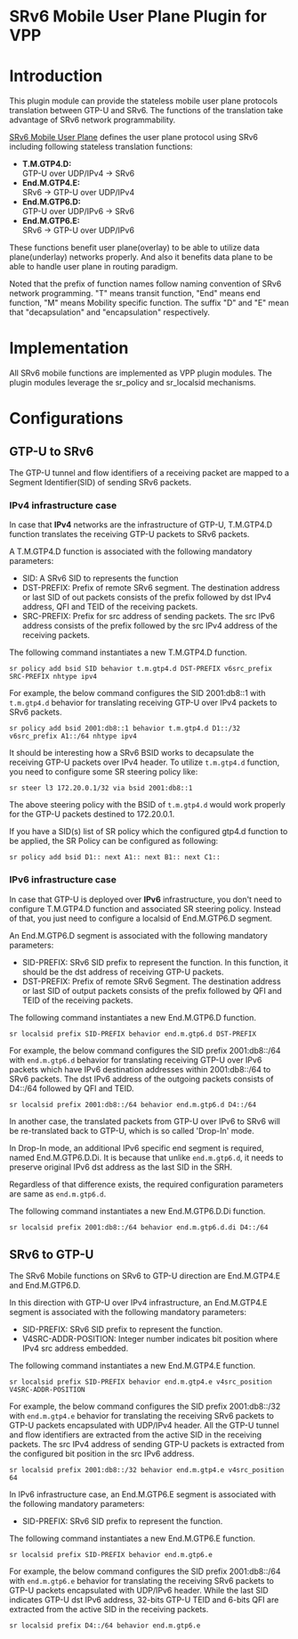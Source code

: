 SRv6 Mobile User Plane Plugin for VPP
========================

# Introduction

This plugin module can provide the stateless mobile user plane protocols translation between GTP-U and SRv6. The functions of the translation take advantage of SRv6 network programmability.

[SRv6 Mobile User Plane](https://tools.ietf.org/html/draft-ietf-dmm-srv6-mobile-uplane) defines the user plane protocol using SRv6
including following stateless translation functions:

- **T.M.GTP4.D:**  
   GTP-U over UDP/IPv4 -> SRv6
- **End.M.GTP4.E:**  
   SRv6 -> GTP-U over UDP/IPv4
- **End.M.GTP6.D:**   
   GTP-U over UDP/IPv6 -> SRv6
- **End.M.GTP6.E:**  
   SRv6 -> GTP-U over UDP/IPv6

These functions benefit user plane(overlay) to be able to utilize data plane(underlay) networks properly. And also it benefits data plane to be able to handle user plane in routing paradigm.

Noted that the prefix of function names follow naming convention of SRv6 network programming. "T" means transit function, "End" means end function, "M" means Mobility specific function. The suffix "D" and "E" mean that "decapsulation" and "encapsulation" respectively.


# Implementation

All SRv6 mobile functions are implemented as VPP plugin modules. The plugin modules leverage the sr_policy and sr_localsid mechanisms.

# Configurations

## GTP-U to SRv6

The GTP-U tunnel and flow identifiers of a receiving packet are mapped to a Segment Identifier(SID) of sending SRv6 packets.

### IPv4 infrastructure case

In case that **IPv4** networks are the infrastructure of GTP-U, T.M.GTP4.D function translates the receiving GTP-U packets to SRv6 packets.

A T.M.GTP4.D function is associated with the following mandatory parameters:

- SID: A SRv6 SID to represents the function
- DST-PREFIX: Prefix of remote SRv6 segment. The destination address or last SID of out packets consists of the prefix followed by dst IPv4 address, QFI and TEID of the receiving packets.
- SRC-PREFIX: Prefix for src address of sending packets. The src IPv6 address consists of the prefix followed by the src IPv4 address of the receiving packets.

The following command instantiates a new T.M.GTP4.D function.

```
sr policy add bsid SID behavior t.m.gtp4.d DST-PREFIX v6src_prefix SRC-PREFIX nhtype ipv4
```

For example, the below command configures the SID 2001:db8::1 with `t.m.gtp4.d` behavior for translating receiving GTP-U over IPv4 packets to SRv6 packets.

```
sr policy add bsid 2001:db8::1 behavior t.m.gtp4.d D1::/32 v6src_prefix A1::/64 nhtype ipv4
```

It should be interesting how a SRv6 BSID works to decapsulate the receiving GTP-U packets over IPv4 header. To utilize ```t.m.gtp4.d``` function, you need to configure some SR steering policy like:

```
sr steer l3 172.20.0.1/32 via bsid 2001:db8::1
```

The above steering policy with the BSID of `t.m.gtp4.d` would work properly for the GTP-U packets destined to 172.20.0.1.

If you have a SID(s) list of SR policy which the configured gtp4.d function to be applied, the SR Policy can be configured as following:

```
sr policy add bsid D1:: next A1:: next B1:: next C1::
```

### IPv6 infrastructure case

In case that GTP-U is deployed over **IPv6** infrastructure, you don't need to configure T.M.GTP4.D function and associated SR steering policy.  Instead of that, you just need to configure a localsid of End.M.GTP6.D segment.

An End.M.GTP6.D segment is associated with the following mandatory parameters:

- SID-PREFIX: SRv6 SID prefix to represent the function. In this function, it should be the dst address of receiving GTP-U packets.
- DST-PREFIX: Prefix of remote SRv6 Segment. The destination address or last SID of output packets consists of the prefix followed by QFI and TEID of the receiving packets.

The following command instantiates a new End.M.GTP6.D function.

```
sr localsid prefix SID-PREFIX behavior end.m.gtp6.d DST-PREFIX
```
For example, the below command configures the SID prefix 2001:db8::/64 with `end.m.gtp6.d` behavior for translating receiving GTP-U over IPv6 packets which have IPv6 destination addresses within 2001:db8::/64 to SRv6 packets. The dst IPv6 address of the outgoing packets consists of D4::/64 followed by QFI and TEID.

```
sr localsid prefix 2001:db8::/64 behavior end.m.gtp6.d D4::/64
```

In another case, the translated packets from GTP-U over IPv6 to SRv6 will be re-translated back to GTP-U, which is so called 'Drop-In' mode.

In Drop-In mode, an additional IPv6 specific end segment is required, named End.M.GTP6.D.Di. It is because that unlike `end.m.gtp6.d`, it needs to preserve original IPv6 dst address as the last SID in the SRH.

Regardless of that difference exists, the required configuration parameters are same as `end.m.gtp6.d`.

The following command instantiates a new End.M.GTP6.D.Di function.

```
sr localsid prefix 2001:db8::/64 behavior end.m.gtp6.d.di D4::/64
```


## SRv6 to GTP-U

The SRv6 Mobile functions on SRv6 to GTP-U direction are End.M.GTP4.E and End.M.GTP6.D.

In this direction with GTP-U over IPv4 infrastructure, an End.M.GTP4.E segment is associated with the following mandatory parameters:

- SID-PREFIX: SRv6 SID prefix to represent the function.
- V4SRC-ADDR-POSITION: Integer number indicates bit position where IPv4 src address embedded.

The following command instantiates a new End.M.GTP4.E function.

```
sr localsid prefix SID-PREFIX behavior end.m.gtp4.e v4src_position V4SRC-ADDR-POSITION
```

For example, the below command configures the SID prefix 2001:db8::/32 with `end.m.gtp4.e` behavior for translating the receiving SRv6 packets to GTP-U packets encapsulated with UDP/IPv4 header. All the GTP-U tunnel and flow identifiers are extracted from the active SID in the receiving packets. The src IPv4 address of sending GTP-U packets is extracted from the configured bit position in the src IPv6 address.

```
sr localsid prefix 2001:db8::/32 behavior end.m.gtp4.e v4src_position 64
```

In IPv6 infrastructure case, an End.M.GTP6.E segment is associated with the following mandatory parameters:

- SID-PREFIX: SRv6 SID prefix to represent the function.

The following command instantiates a new End.M.GTP6.E function.

```
sr localsid prefix SID-PREFIX behavior end.m.gtp6.e
```

For example, the below command configures the SID prefix 2001:db8::/64 with `end.m.gtp6.e` behavior for translating the receiving SRv6 packets to GTP-U packets encapsulated with UDP/IPv6 header. While the last SID indicates GTP-U dst IPv6 address, 32-bits GTP-U TEID and 6-bits QFI are extracted from the active SID in the receiving packets.

```
sr localsid prefix D4::/64 behavior end.m.gtp6.e
```

